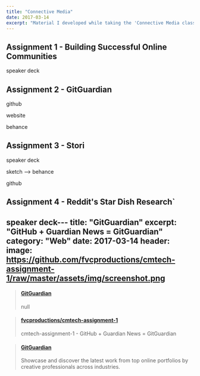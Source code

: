```yaml
---
title: "Connective Media"
date: 2017-03-14
excerpt: "Material I developed while taking the 'Connective Media class at Cornell Tech."
---
```


## Assignment 1 - Building Successful Online Communities

speaker deck

## Assignment 2 - GitGuardian

github

website

behance

## Assignment 3 - Stori

speaker deck

sketch --> behance

github

## Assignment 4 - Reddit's Star Dish Research`

speaker deck---
title: "GitGuardian"
excerpt: "GitHub + Guardian News = GitGuardian"
category: "Web"
date: 2017-03-14
header:
  image: https://github.com/fvcproductions/cmtech-assignment-1/raw/master/assets/img/screenshot.png
---

<blockquote class="embedly-card"><h4><a href="https://fvcproductions.github.io/cmtech-assignment-1/">GitGuardian</a></h4><p>null</p></blockquote>

<blockquote class="embedly-card"><h4><a href="https://github.com/fvcproductions/cmtech-assignment-1">fvcproductions/cmtech-assignment-1</a></h4><p>cmtech-assignment-1 - GitHub + Guardian News = GitGuardian</p></blockquote>

<blockquote class="embedly-card"><h4><a href="https://www.behance.net/gallery/50180493/GitGuardian">GitGuardian</a></h4><p>Showcase and discover the latest work from top online portfolios by creative professionals across industries.</p></blockquote>